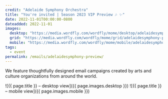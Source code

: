 ```yaml
---
credit: "Adelaide Symphony Orchestra"
title: "You're invited | Season 2023 VIP Preview 🎶 ✨"
date: 2022-11-01T00:00:00-0800
dateadded: 2022-11-01
images:
  desktop: "https://media.wordfly.com/wordfly/mome/desktop/adelaidesymphony-preview.jpg"
  grid: "https://media.wordfly.com/wordfly/mome/grid/adelaidesymphony-preview.jpg"
  mobile: "https://media.wordfly.com/wordfly/mome/mobile/adelaidesymphony-preview.jpg"
tags:
  - event
permalink: /emails/adelaidesymphony-preview/
---
```

We feature thoughtfully designed email campaigns created by arts and culture organizations from around the world.

![{{ page.title }} – desktop view]({{ page.images.desktop }})
![{{ page.title }} – mobile view]({{ page.images.mobile }})
